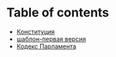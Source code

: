 # Table of contents

* [Конституция](README.md)
* [шаблон-первая версия](shablon-pervaya-versiya.md)
* [Кодекс Парламента](kodex_parlament.md)

